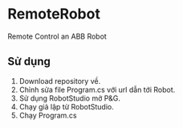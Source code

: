 # RemoteRobot
Remote Control an ABB Robot

## Sử dụng
1. Download repository về.
2. Chỉnh sửa file Program.cs với url dẫn tới Robot.
3. Sử dụng RobotStudio mở P&G.
4. Chạy giả lập từ RobotStudio.
5. Chạy Program.cs

